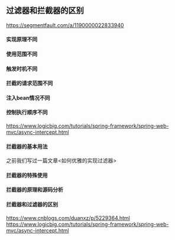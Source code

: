 ## 过滤器和拦截器的区别
https://segmentfault.com/a/1190000022833940
#### 实现原理不同
#### 使用范围不同
#### 触发时机不同
#### 拦截的请求范围不同
#### 注入bean情况不同
#### 控制执行顺序不同

https://www.logicbig.com/tutorials/spring-framework/spring-web-mvc/async-intercept.html

#### 拦截器的基本用法
之前我们写过一篇文章<如何优雅的实现过滤器>
#### 拦截器的特殊使用
#### 拦截器的原理和源码分析
#### 拦截器和过滤器的区别

https://www.cnblogs.com/duanxz/p/5229364.html
https://www.logicbig.com/tutorials/spring-framework/spring-web-mvc/async-intercept.html